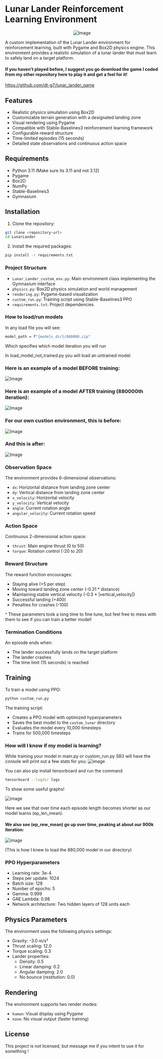 # Lunar Lander Reinforcement Learning Environment

<p align="center">
  <img src="https://github.com/user-attachments/assets/9b690330-ccd3-431d-9c57-53c3dce18527" alt="Image" />
</p>
A custom implementation of the Lunar Lander environment for reinforcement learning, built with Pygame and Box2D physics engine. This environment provides a realistic simulation of a lunar lander that must learn to safely land on a target platform.

#### If you haven't played before, I suggest you go download the game I coded from my other repository here to play it and get a feel for it!
https://github.com/dt-g7/lunar_lander_game

## Features

- Realistic physics simulation using Box2D
- Customizable terrain generation with a designated landing zone
- Visual rendering using Pygame
- Compatible with Stable-Baselines3 reinforcement learning framework
- Configurable reward structure
- Time-limited episodes (15 seconds)
- Detailed state observations and continuous action space

## Requirements

- Python 3.11 (Make sure its 3.11 and not 3.12)
- Pygame
- Box2D
- NumPy
- Stable-Baselines3
- Gymnasium

## Installation

1. Clone the repository:
```bash
git clone <repository-url>
cd LunarLander
```

2. Install the required packages:
```bash
pip install -r requirements.txt
```

### Project Structure

- `Lunar_Lander_custom_env.py`: Main environment class implementing the Gymnasium interface
- `physics.py`: Box2D physics simulation and world management
- `rendering.py`: Pygame-based visualization
- `custom_run.py`: Training script using Stable-Baselines3 PPO
- `requirements.txt`: Project dependencies

### How to load/run models
In any load file you will see:
```bash
model_path = f"{models_dir}/880000.zip"
```
Which specifies which model iteration you will run

In load_model_not_trained.py you will load an untrained model.


### Here is an example of a model BEFORE training:
![Image](https://github.com/user-attachments/assets/bdafc1e0-83de-4418-8dbf-513b9cf976c3)


### Here is an example of a model AFTER training (880000th iteration):
![Image](https://github.com/user-attachments/assets/7278b44f-b1de-41e9-827e-463d802f6941)

### For our own custion environment, this is before:
![Image](https://github.com/user-attachments/assets/3a7eaec6-00a7-40d7-9700-41186b1edea3)
### And this is after:
![Image](https://github.com/user-attachments/assets/b74e0882-c5b1-4cf2-bca8-66333884e375)

### Observation Space
The environment provides 6-dimensional observations:
- `dx`: Horizontal distance from landing zone center
- `dy`: Vertical distance from landing zone center
- `x_velocity`: Horizontal velocity
- `y_velocity`: Vertical velocity
- `angle`: Current rotation angle
- `angular_velocity`: Current rotation speed

### Action Space
Continuous 2-dimensional action space:
- `thrust`: Main engine thrust (0 to 50)
- `torque`: Rotation control (-20 to 20)

### Reward Structure
The reward function encourages:
- Staying alive (+5 per step)
- Moving toward landing zone center (-0.31 * distance)
- Maintaining stable vertical velocity (-0.3 * |vertical_velocity|)
- Successful landing (+400)
- Penalties for crashes (-100)

^ These parameters took a long time to fine tune, but feel free to mess with them to see if you can train a better model!

### Termination Conditions
An episode ends when:
- The lander successfully lands on the target platform
- The lander crashes
- The time limit (15 seconds) is reached

## Training

To train a model using PPO:

```bash
python custom_run.py
```

The training script:
- Creates a PPO model with optimized hyperparameters
- Saves the best model to the `custom_lunar` directory
- Evaluates the model every 10,000 timesteps
- Trains for 500,000 timesteps

### How will I know if my model is learning?
While training your model in main.py or custom_run.py SB3 will have the console will print out a few stats for you:
![image](https://github.com/user-attachments/assets/f7611d2e-e44d-4d6c-b23d-48883f64a0a5)

You can also pip install tensorboard and run the command
```bash
tensorboard --logdir logs
```
To show some useful graphs!

![image](https://github.com/user-attachments/assets/03a8dcc9-60c2-4030-9093-7d12c3c7ba1a)


Here we see that over time each episode length becomes shorter as our model learns (ep_len_mean).

#### We also see (ep_rew_mean) go up over time, peaking at about our 900k iteration:
![image](https://github.com/user-attachments/assets/f832f0cf-90a7-4743-a40b-f4cfb02860a1)

(This is how I knew to load the 880,000 model in our directory)

### PPO Hyperparameters
- Learning rate: 3e-4
- Steps per update: 1024
- Batch size: 128
- Number of epochs: 5
- Gamma: 0.999
- GAE Lambda: 0.98
- Network architecture: Two hidden layers of 128 units each

## Physics Parameters

The environment uses the following physics settings:
- Gravity: -3.0 m/s²
- Thrust scaling: 12.0
- Torque scaling: 0.3
- Lander properties:
  - Density: 0.5
  - Linear damping: 0.2
  - Angular damping: 2.0
  - No bounce (restitution: 0.0)

## Rendering

The environment supports two render modes:
- `human`: Visual display using Pygame
- `none`: No visual output (faster training)

## License

This project is not licensed, but message me if you intent to use it for something !
